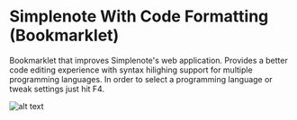 # Simplenote With Code Formatting (Bookmarklet)
Bookmarklet that improves Simplenote's web application.  Provides a better code editing experience with syntax hilighing support for multiple programming languages.  In order to select a programming language or tweak settings just hit F4.

![alt text](https://raw.githubusercontent.com/nickcpainter/SimplenoteCodeFormatting/master/images/SimplenoteCodeFormatting.png)



